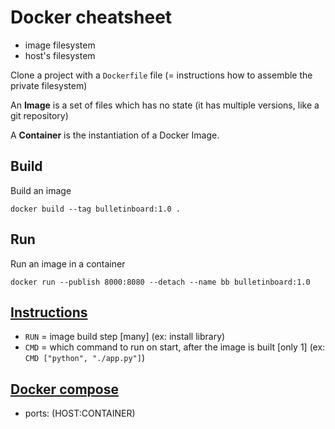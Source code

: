 # Docker cheatsheet

- image filesystem
- host's filesystem

Clone a project with a `Dockerfile` file (= instructions how to assemble the private filesystem)

An **Image** is a set of files which has no state (it has multiple versions, like a git repository)

A **Container** is the instantiation of a Docker Image.

## Build
Build an image
```
docker build --tag bulletinboard:1.0 .
```

## Run
Run an image in a container
```
docker run --publish 8000:8080 --detach --name bb bulletinboard:1.0
```

## [Instructions](https://docs.docker.com/engine/reference/builder/#from)
- `RUN` = image build step [many] (ex: install library)
- `CMD` = which command to run on start, after the image is built [only 1] (ex: `CMD ["python", "./app.py"]`)

## [Docker compose](https://docs.docker.com/compose/compose-file/compose-file-v3/)
- ports: (HOST:CONTAINER)